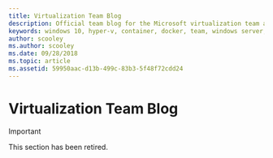 ```yaml
---
title: Virtualization Team Blog 
description: Official team blog for the Microsoft virtualization team and technology. 
keywords: windows 10, hyper-v, container, docker, team, windows server, azure, virtualization, blog
author: scooley
ms.author: scooley
ms.date: 09/28/2018
ms.topic: article
ms.assetid: 59950aac-d13b-499c-83b3-5f48f72cdd24
---
```


# Virtualization Team Blog

> [!IMPORTANT]
> This section has been retired.
